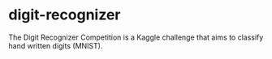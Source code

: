 # digit-recognizer
The Digit Recognizer Competition is a Kaggle challenge that aims to classify hand written digits (MNIST).

